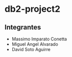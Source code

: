 # db2-project2
## Integrantes
- Massimo Imparato Conetta
- Miguel Angel Alvarado
- David Soto Aguirre
